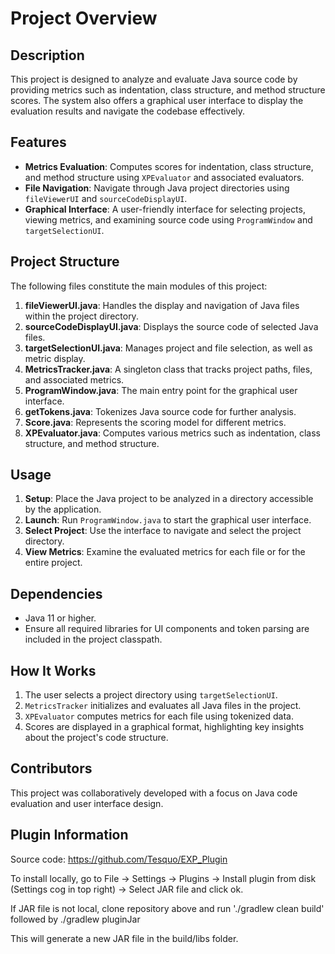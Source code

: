 # Project Overview

## Description
This project is designed to analyze and evaluate Java source code by providing metrics such as indentation, class structure, and method structure scores. The system also offers a graphical user interface to display the evaluation results and navigate the codebase effectively.

## Features
- **Metrics Evaluation**: Computes scores for indentation, class structure, and method structure using `XPEvaluator` and associated evaluators.
- **File Navigation**: Navigate through Java project directories using `fileViewerUI` and `sourceCodeDisplayUI`.
- **Graphical Interface**: A user-friendly interface for selecting projects, viewing metrics, and examining source code using `ProgramWindow` and `targetSelectionUI`.

## Project Structure
The following files constitute the main modules of this project:

1. **fileViewerUI.java**: Handles the display and navigation of Java files within the project directory.
2. **sourceCodeDisplayUI.java**: Displays the source code of selected Java files.
3. **targetSelectionUI.java**: Manages project and file selection, as well as metric display.
4. **MetricsTracker.java**: A singleton class that tracks project paths, files, and associated metrics.
5. **ProgramWindow.java**: The main entry point for the graphical user interface.
6. **getTokens.java**: Tokenizes Java source code for further analysis.
7. **Score.java**: Represents the scoring model for different metrics.
8. **XPEvaluator.java**: Computes various metrics such as indentation, class structure, and method structure.

## Usage
1. **Setup**: Place the Java project to be analyzed in a directory accessible by the application.
2. **Launch**: Run `ProgramWindow.java` to start the graphical user interface.
3. **Select Project**: Use the interface to navigate and select the project directory.
4. **View Metrics**: Examine the evaluated metrics for each file or for the entire project.

## Dependencies
- Java 11 or higher.
- Ensure all required libraries for UI components and token parsing are included in the project classpath.

## How It Works
1. The user selects a project directory using `targetSelectionUI`.
2. `MetricsTracker` initializes and evaluates all Java files in the project.
3. `XPEvaluator` computes metrics for each file using tokenized data.
4. Scores are displayed in a graphical format, highlighting key insights about the project's code structure.

## Contributors
This project was collaboratively developed with a focus on Java code evaluation and user interface design.

## Plugin Information
Source code: https://github.com/Tesquo/EXP_Plugin

To install locally, go to File -> Settings -> Plugins -> Install plugin from disk (Settings cog in top right) -> Select JAR file and click ok.

If JAR file is not local, clone repository above and run './gradlew clean build' followed by ./gradlew pluginJar

This will generate a new JAR file in the build/libs folder.